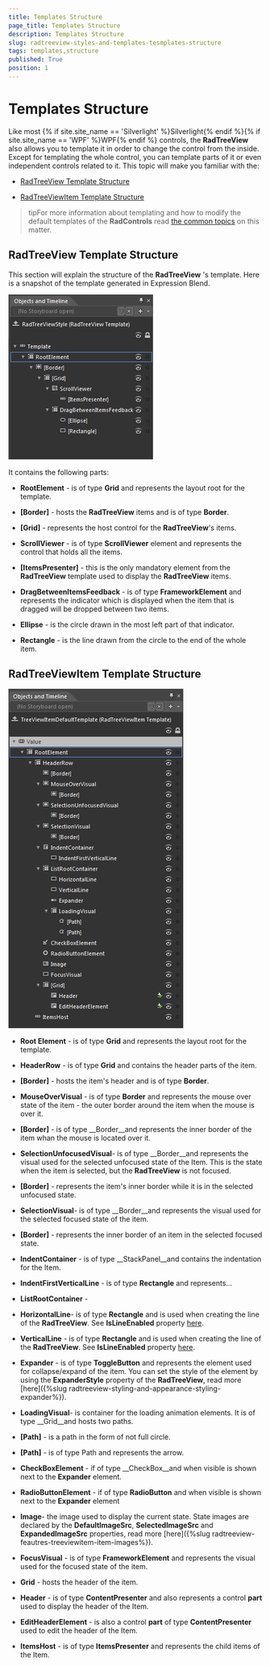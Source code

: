 ```yaml
---
title: Templates Structure
page_title: Templates Structure
description: Templates Structure
slug: radtreeview-styles-and-templates-tesmplates-structure
tags: templates,structure
published: True
position: 1
---
```


# Templates Structure



Like most {% if site.site_name == 'Silverlight' %}Silverlight{% endif %}{% if site.site_name == 'WPF' %}WPF{% endif %} controls, the __RadTreeView__ also allows you to template it in order to change the control from the inside. Except for templating the whole control, you can template parts of it or even independent controls related to it. This topic will make you familiar with the:

* [RadTreeView Template Structure](#RadTreeView_Template_Structure)

* [RadTreeViewItem Template Structure](#RadTreeViewItem_Template_Structures)

>tipFor more information about templating and how to modify the default templates of the __RadControls__ read [the common topics](http://www.telerik.com/help/silverlight/common-styling-appearance-edit-control-templates-blend.html) on this matter.

## RadTreeView Template Structure

This section will explain the structure of the __RadTreeView__ 's template. Here is a snapshot of the template generated in Expression Blend.

![](images/RadTreeView_StylesAnTemplates_Templates_Structure_01.png)



It contains the following parts:

* __RootElement__ - is of type __Grid__ and represents the layout root for the template. 


* __[Border]__ - hosts the __RadTreeView__ items and is of type __Border__.   


* __[Grid]__ - represents the host control for the __RadTreeView__'s items. 


* __ScrollViewer__ - is of type __ScrollViewer__ element and represents the control that holds all the items. 


* __[ItemsPresenter]__ - this is the only mandatory element from the __RadTreeView__ template used to display the __RadTreeView__ items. 

* __DragBetweenItemsFeedback__ - is of type __FrameworkElement__ and represents the indicator which is displayed when the item that is dragged will be dropped between two items. 


* __Ellipse__ - is the circle drawn in the most left part of that indicator. 


* __Rectangle__ - is the line drawn from the circle to the end of the whole item.

## RadTreeViewItem Template Structure

![](images/RadTreeView_StylesAnTemplates_Templates_Structure_02.png)



* __Root Element__ - is of type __Grid__ and represents the layout root for the template. 



* __HeaderRow__ - is of type __Grid__ and contains the header parts of the item. 


* __[Border]__ - hosts the item's header and is of type __Border__. 


* __MouseOverVisual__ - is of type __Border__ and represents the mouse over state of the item - the outer border around the item when the mouse is  over it. 


* __[Border]__ - is of type __Border__and represents the inner border of the item whan the mouse is located over it.

* __SelectionUnfocusedVisual__- is of type __Border__and represents the visual used for the selected unfocused state of the Item. This is the state when the item is selected, but the __RadTreeView__ is not focused. 


* __[Border]__ - represents the item's inner border while it is in the selected unfocused state.

* __SelectionVisual__- is of type __Border__and represents the visual used for the selected focused state of the item. 


* __[Border]__ - represents the inner border of an item in the selected focused state.

* __IndentContainer__ - is of type __StackPanel__and contains the indentation for the Item. 


* __IndentFirstVerticalLine__ - is of type __Rectangle__ and represents... 

* __ListRootContainer__ - 


* __HorizontalLine__- is of type __Rectangle__ and is used when creating the line of the __RadTreeView__. See __IsLineEnabled__ property [here](763685D2-AB90-47E5-977F-526A5EA137C4). 


* __VerticalLine__ - is of type __Rectangle__ and is used when creating the line of the __RadTreeView__. See __IsLineEnabled__ property [here](763685D2-AB90-47E5-977F-526A5EA137C4). 


* __Expander__ - is of type __ToggleButton__ and represents the element used for collapse/expand of the item. You can set the style of the element by using the __ExpanderStyle__ property of the __RadTreeView__, read more [here]({%slug radtreeview-styling-and-appearance-styling-expander%}). 


* __LoadingVisual__- is container for the loading animation elements. It is of type __Grid__and hosts two paths.   


* __[Path]__ - is a path in the form of not full circle. 


* __[Path]__ - is of type Path and represents the arrow.

* __CheckBoxElement__ - if of type __CheckBox__and when visible is shown next to the __Expander__ element. 


* __RadioButtonElement__ -  if of type __RadioButton__ and when visible is shown next to the __Expander__ element 


* __Image__- the image used to display the current state. State images are declared by the __DefaultImageSrc__, __SelectedImageSrc__ and __ExpandedImageSrc__ properties, read more [here]({%slug radtreeview-feautres-treeviewitem-item-images%}). 


* __FocusVisual__ - is of type __FrameworkElement__ and represents the visual used for the focused state of the item. 

* __Grid__ - hosts the header of the item. 


* __Header__ - is of type __ContentPresenter__ and also represents a control __part__ used to display the header of the Item. 


* __EditHeaderElement__ - is also a control __part__ of type __ContentPresenter__ used to edit the header of the Item. 

* __ItemsHost__ - is of type __ItemsPresenter__ and represents the child items of the Item. 


